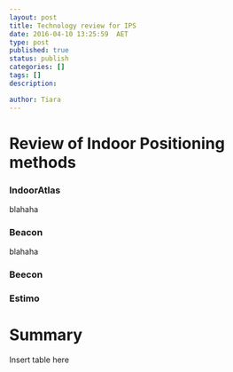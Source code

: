 ```yaml
---
layout: post
title: Technology review for IPS  
date: 2016-04-10 13:25:59  AET
type: post
published: true
status: publish
categories: []
tags: []
description: 

author: Tiara 
---
```



# Review of Indoor Positioning methods


###   IndoorAtlas   

blahaha

###   Beacon

blahaha 


###   Beecon


###   Estimo 


# Summary 

Insert table here 



